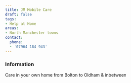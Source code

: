 ```yaml
---
title: JM Mobile Care
draft: false
tags:
- Help at Home
areas:
- North Manchester towns
contact:
  phone:
  - '07964 184 943'
---
```


### Information
Care in your own home from Bolton to Oldham & inbetween

